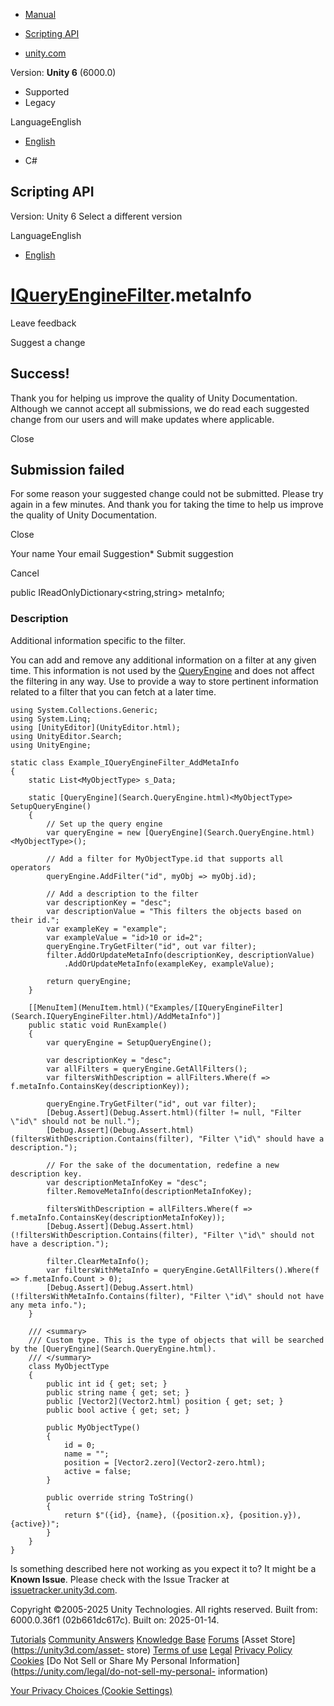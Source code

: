 [ ]()

  * [Manual](../Manual/index.html)
  * [Scripting API](../ScriptReference/index.html)

  * [unity.com](https://unity.com/)

Version: **Unity 6** (6000.0)

  * Supported
  * Legacy

LanguageEnglish

  * [English]()

  * C#

[ ](https://docs.unity3d.com)

## Scripting API

Version: Unity 6 Select a different version

LanguageEnglish

  * [English]()

#  [IQueryEngineFilter](Search.IQueryEngineFilter.html).metaInfo

Leave feedback

Suggest a change

## Success!

Thank you for helping us improve the quality of Unity Documentation. Although
we cannot accept all submissions, we do read each suggested change from our
users and will make updates where applicable.

Close

## Submission failed

For some reason your suggested change could not be submitted. Please <a>try
again</a> in a few minutes. And thank you for taking the time to help us
improve the quality of Unity Documentation.

Close

Your name Your email Suggestion* Submit suggestion

Cancel

[ ]()

public IReadOnlyDictionary<string,string> metaInfo;

### Description

Additional information specific to the filter.

You can add and remove any additional information on a filter at any given
time. This information is not used by the
[QueryEngine](Search.QueryEngine_1.html) and does not affect the filtering in
any way. Use to provide a way to store pertinent information related to a
filter that you can fetch at a later time.

    
    
    using System.Collections.Generic;
    using System.Linq;
    using [UnityEditor](UnityEditor.html);
    using UnityEditor.Search;
    using UnityEngine;
    
    static class Example_IQueryEngineFilter_AddMetaInfo
    {
        static List<MyObjectType> s_Data;
    
        static [QueryEngine](Search.QueryEngine.html)<MyObjectType> SetupQueryEngine()
        {
            // Set up the query engine
            var queryEngine = new [QueryEngine](Search.QueryEngine.html)<MyObjectType>();
    
            // Add a filter for MyObjectType.id that supports all operators
            queryEngine.AddFilter("id", myObj => myObj.id);
    
            // Add a description to the filter
            var descriptionKey = "desc";
            var descriptionValue = "This filters the objects based on their id.";
            var exampleKey = "example";
            var exampleValue = "id>10 or id=2";
            queryEngine.TryGetFilter("id", out var filter);
            filter.AddOrUpdateMetaInfo(descriptionKey, descriptionValue)
                .AddOrUpdateMetaInfo(exampleKey, exampleValue);
    
            return queryEngine;
        }
    
        [[MenuItem](MenuItem.html)("Examples/[IQueryEngineFilter](Search.IQueryEngineFilter.html)/AddMetaInfo")]
        public static void RunExample()
        {
            var queryEngine = SetupQueryEngine();
    
            var descriptionKey = "desc";
            var allFilters = queryEngine.GetAllFilters();
            var filtersWithDescription = allFilters.Where(f => f.metaInfo.ContainsKey(descriptionKey));
    
            queryEngine.TryGetFilter("id", out var filter);
            [Debug.Assert](Debug.Assert.html)(filter != null, "Filter \"id\" should not be null.");
            [Debug.Assert](Debug.Assert.html)(filtersWithDescription.Contains(filter), "Filter \"id\" should have a description.");
    
            // For the sake of the documentation, redefine a new description key.
            var descriptionMetaInfoKey = "desc";
            filter.RemoveMetaInfo(descriptionMetaInfoKey);
    
            filtersWithDescription = allFilters.Where(f => f.metaInfo.ContainsKey(descriptionMetaInfoKey));
            [Debug.Assert](Debug.Assert.html)(!filtersWithDescription.Contains(filter), "Filter \"id\" should not have a description.");
    
            filter.ClearMetaInfo();
            var filtersWithMetaInfo = queryEngine.GetAllFilters().Where(f => f.metaInfo.Count > 0);
            [Debug.Assert](Debug.Assert.html)(!filtersWithMetaInfo.Contains(filter), "Filter \"id\" should not have any meta info.");
        }
    
        /// <summary>
        /// Custom type. This is the type of objects that will be searched by the [QueryEngine](Search.QueryEngine.html).
        /// </summary>
        class MyObjectType
        {
            public int id { get; set; }
            public string name { get; set; }
            public [Vector2](Vector2.html) position { get; set; }
            public bool active { get; set; }
    
            public MyObjectType()
            {
                id = 0;
                name = "";
                position = [Vector2.zero](Vector2-zero.html);
                active = false;
            }
    
            public override string ToString()
            {
                return $"({id}, {name}, ({position.x}, {position.y}), {active})";
            }
        }
    }
    

Is something described here not working as you expect it to? It might be a
**Known Issue**. Please check with the Issue Tracker at
[issuetracker.unity3d.com](https://issuetracker.unity3d.com).

Copyright ©2005-2025 Unity Technologies. All rights reserved. Built from:
6000.0.36f1 (02b661dc617c). Built on: 2025-01-14.

[Tutorials](https://unity3d.com/learn) [Community
Answers](https://answers.unity3d.com) [Knowledge
Base](https://support.unity3d.com/hc/en-us)
[Forums](https://forum.unity3d.com) [Asset Store](https://unity3d.com/asset-
store) [Terms of use](https://docs.unity3d.com/Manual/TermsOfUse.html)
[Legal](https://unity.com/legal) [Privacy
Policy](https://unity.com/legal/privacy-policy)
[Cookies](https://unity.com/legal/cookie-policy) [Do Not Sell or Share My
Personal Information](https://unity.com/legal/do-not-sell-my-personal-
information)

[Your Privacy Choices (Cookie Settings)](javascript:void\(0\);)

